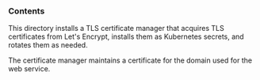 ### Contents
This directory installs a TLS certificate manager that acquires TLS certificates
from Let's Encrypt, installs them as Kubernetes secrets, and rotates them as needed.

The certificate manager maintains a certificate for the domain used for the web service.
